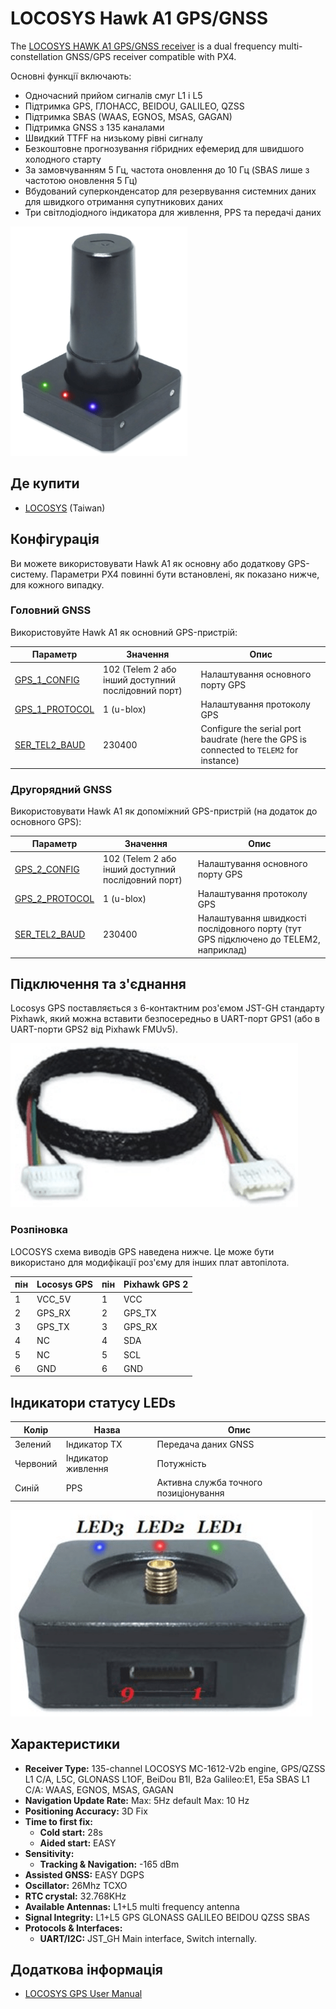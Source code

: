 # LOCOSYS Hawk A1 GPS/GNSS

The [LOCOSYS HAWK A1 GPS/GNSS receiver](https://www.locosystech.com/en/product/hawk-a1-LU23031-V2.html) is a dual frequency multi-constellation GNSS/GPS receiver compatible with PX4.

Основні функції включають:

- Одночасний прийом сигналів смуг L1 і L5
- Підтримка GPS, ГЛОНАСС, BEIDOU, GALILEO, QZSS
- Підтримка SBAS (WAAS, EGNOS, MSAS, GAGAN)
- Підтримка GNSS з 135 каналами
- Швидкий TTFF на низькому рівні сигналу
- Безкоштовне прогнозування гібридних ефемерид для швидшого холодного старту
- За замовчуванням 5 Гц, частота оновлення до 10 Гц (SBAS лише з частотою оновлення 5 Гц)
- Вбудований суперконденсатор для резервування системних даних для швидкого отримання супутникових даних
- Три світлодіодного індикатора для живлення, PPS та передачі даних

![Hawk A1](../../assets/hardware/gps/locosys_hawk_a1/locosys_hawk_a1_gps.png)

## Де купити

- [LOCOSYS](https://www.locosystech.com/en/product/hawk-a1-LU23031-V2.html) (Taiwan)

## Конфігурація

Ви можете використовувати Hawk A1 як основну або додаткову GPS-систему.
Параметри PX4 повинні бути встановлені, як показано нижче, для кожного випадку.

### Головний GNSS

Використовуйте Hawk A1 як основний GPS-пристрій:

| Параметр                                                                                                             | Значення                                                              | Опис                                                                                                       |
| -------------------------------------------------------------------------------------------------------------------- | --------------------------------------------------------------------- | ---------------------------------------------------------------------------------------------------------- |
| [GPS_1_CONFIG](../advanced_config/parameter_reference.md#GPS_1_CONFIG)     | 102 (Telem 2 або інший доступний послідовний порт) | Налаштування основного порту GPS                                                                           |
| [GPS_1_PROTOCOL](../advanced_config/parameter_reference.md#GPS_1_PROTOCOL) | 1 (u-blox)                                         | Налаштування протоколу GPS                                                                                 |
| [SER_TEL2_BAUD](../advanced_config/parameter_reference.md#SER_TEL2_BAUD)   | 230400                                                                | Configure the serial port baudrate (here the GPS is connected to `TELEM2` for instance) |

### Другорядний GNSS

Використовувати Hawk A1 як допоміжний GPS-пристрій (на додаток до основного GPS):

| Параметр                                                                                                             | Значення                                                              | Опис                                                                                                   |
| -------------------------------------------------------------------------------------------------------------------- | --------------------------------------------------------------------- | ------------------------------------------------------------------------------------------------------ |
| [GPS_2_CONFIG](../advanced_config/parameter_reference.md#GPS_2_CONFIG)     | 102 (Telem 2 або інший доступний послідовний порт) | Налаштування основного порту GPS                                                                       |
| [GPS_2_PROTOCOL](../advanced_config/parameter_reference.md#GPS_2_PROTOCOL) | 1 (u-blox)                                         | Налаштування протоколу GPS                                                                             |
| [SER_TEL2_BAUD](../advanced_config/parameter_reference.md#SER_TEL2_BAUD)   | 230400                                                                | Налаштування швидкості послідовного порту (тут GPS підключено до TELEM2, наприклад) |

## Підключення та з'єднання

Locosys GPS поставляється з 6-контактним роз'ємом JST-GH стандарту Pixhawk, який можна вставити безпосередньо в UART-порт GPS1 (або в UART-порти GPS2 від Pixhawk FMUv5).

![GPS cable](../../assets/hardware/gps/locosys_hawk_a1/locosys_gps_cable.png)

### Розпіновка

LOCOSYS схема виводів GPS наведена нижче.
Це може бути використано для модифікації роз'єму для інших плат автопілота.

| пін | Locosys GPS                 | пін | Pixhawk GPS 2               |
| --- | --------------------------- | --- | --------------------------- |
| 1   | VCC_5V | 1   | VCC                         |
| 2   | GPS_RX | 2   | GPS_TX |
| 3   | GPS_TX | 3   | GPS_RX |
| 4   | NC                          | 4   | SDA                         |
| 5   | NC                          | 5   | SCL                         |
| 6   | GND                         | 6   | GND                         |

## Індикатори статусу LEDs

| Колір    | Назва              | Опис                                  |
| -------- | ------------------ | ------------------------------------- |
| Зелений  | Індикатор TX       | Передача даних GNSS                   |
| Червоний | Індикатор живлення | Потужність                            |
| Синій    | PPS                | Активна служба точного позиціонування |

![Hawk A1 LEDs](../../assets/hardware/gps/locosys_hawk_a1/locosys_hawk_a1_leds.png)

## Характеристики

- **Receiver Type:** 135-channel LOCOSYS MC-1612-V2b engine, GPS/QZSS L1 C/A, L5C, GLONASS L1OF, BeiDou B1I, B2a Galileo:E1, E5a SBAS L1 C/A: WAAS, EGNOS, MSAS, GAGAN
- **Navigation Update Rate:** Max: 5Hz default Max: 10 Hz
- **Positioning Accuracy:** 3D Fix
- **Time to first fix:**
  - **Cold start:** 28s
  - **Aided start:** EASY
- **Sensitivity:**
  - **Tracking & Navigation:** -165 dBm
- **Assisted GNSS:** EASY DGPS
- **Oscillator:** 26Mhz TCXO
- **RTC crystal:** 32.768KHz
- **Available Antennas:** L1+L5 multi frequency antenna
- **Signal Integrity:** L1+L5 GPS GLONASS GALILEO BEIDOU QZSS SBAS
- **Protocols & Interfaces:**
  - **UART/I2C:** JST_GH Main interface, Switch internally.

## Додаткова інформація

- [LOCOSYS GPS User Manual](https://www.locosystech.com/Templates/att/LU23031-V2%20datasheet_v0.2.pdf?lng=en)
